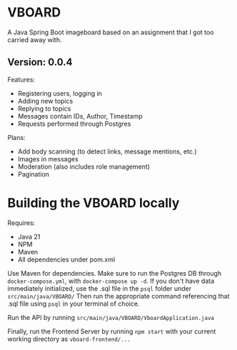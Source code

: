 # VBOARD
A Java Spring Boot imageboard based on an assignment that I got too carried away with.

## Version: 0.0.4
Features:

- Registering users, logging in
- Adding new topics
- Replying to topics
- Messages contain IDs, Author, Timestamp
- Requests performed through Postgres

Plans:

- Add body scanning (to detect links, message mentions, etc.)
- Images in messages
- Moderation (also includes role management)
- Pagination

# Building the VBOARD locally
Requires:
- Java 21
- NPM
- Maven
- All dependencies under pom.xml

Use Maven for dependencies.
Make sure to run the Postgres DB through `docker-compose.yml`, with `docker-compose up -d`.
If you don't have data immediately initialized, use the .sql file in the `psql` folder under `src/main/java/VBOARD/`
Then run the appropriate command referencing that .sql file using `psql` in your terminal of choice.

Run the API by running `src/main/java/VBOARD/VboardApplication.java`

Finally, run the Frontend Server by running `npm start` with your current working directory as `vboard-frontend/...`
